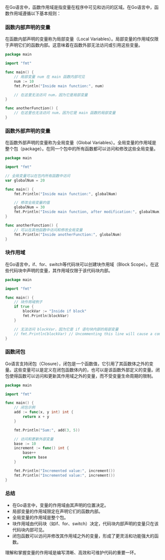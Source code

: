 在Go语言中，函数作用域是指变量在程序中可见和访问的区域。在Go语言中，函数作用域遵循以下基本规则：

### 函数内部声明的变量

在函数内部声明的变量称为局部变量（Local Variables）。局部变量的作用域仅限于声明它们的函数内部。这意味着在函数外部无法访问或引用这些变量。

```go
package main

import "fmt"

func main() {
    // 局部变量 num 在 main 函数内部可见
    num := 10
    fmt.Println("Inside main function:", num)

    // 在这里无法访问 num，因为它是局部变量
}

func anotherFunction() {
    // 在这里也无法访问 num，因为它是 main 函数的局部变量
}
```

### 函数外部声明的变量

在函数外部声明的变量称为全局变量（Global Variables）。全局变量的作用域是整个包（package）。在同一个包中的所有函数都可以访问和修改这些全局变量。

```go
package main

import "fmt"

// 全局变量可以在包内所有函数中访问
var globalNum = 20

func main() {
    fmt.Println("Inside main function:", globalNum)

    // 修改全局变量的值
    globalNum = 30
    fmt.Println("Inside main function, after modification:", globalNum)
}

func anotherFunction() {
    // 可以在其他函数中访问和修改全局变量
    fmt.Println("Inside anotherFunction:", globalNum)
}
```

### 块作用域

在Go语言中，if、for、switch等代码块可以创建块作用域（Block Scope）。在这些代码块中声明的变量，其作用域仅限于该代码块内部。

```go
package main

import "fmt"

func main() {
    // 块作用域例子
    if true {
        blockVar := "Inside if block"
        fmt.Println(blockVar)
    }

    // 无法访问 blockVar，因为它是 if 语句块内部的局部变量
    // fmt.Println(blockVar) // Uncommenting this line will cause a compilation error
}
```

### 函数闭包

Go语言支持闭包（Closure），闭包是一个函数值，它引用了其函数体之外的变量。这些变量可以是定义在闭包函数体内的，也可以是该函数外部定义的变量。闭包使得函数可以访问和更新其作用域之外的变量，而不受变量生命周期的限制。

```go
package main

import "fmt"

func main() {
    // 闭包示例
    add := func(x, y int) int {
        return x + y
    }

    fmt.Println("Sum:", add(3, 5))

    // 访问和更新外部变量
    base := 10
    increment := func() int {
        base++
        return base
    }

    fmt.Println("Incremented value:", increment())
    fmt.Println("Incremented value:", increment())
}
```

### 总结

- 在Go语言中，变量的作用域由其声明的位置决定。
- 局部变量的作用域限定在声明它们的函数内部。
- 全局变量的作用域是整个包。
- 块作用域由代码块（如if、for、switch）决定，代码块内部声明的变量只在该代码块内部可见。
- 闭包函数可以访问并修改其作用域之外的变量，形成了更灵活和功能强大的函数。

理解和掌握变量的作用域是编写清晰、高效和可维护代码的重要一环。